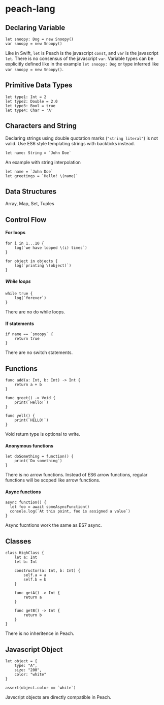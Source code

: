 # peach-lang

## Declaring Variable

```
let snoopy: Dog = new Snoopy()
var snoopy = new Snoopy()
```

Like in Swift, `let` is Peach is the javascript `const`, and `var` is the javascript `let`. There is no consensus of the javascript `var`.
Variable types can be explicitly defined like in the example `let snoopy: Dog` or type inferred like `var snoopy = new Snoopy()`.

## Primitive Data Types

```
let type1: Int = 2
let type2: Double = 2.0
let type3: Bool = true
let type4: Char = 'A'
```

## Characters and String

Declaring strings using double quotation marks (`"string literal"`) is not valid. Use ES6 style templating strings with backticks instead.

```
let name: String = `John Doe`
```

An example with string interpolation

```
let name = `John Doe`
let greetings = `Hello! \(name)`

```

## Data Structures

Array, Map, Set, Tuples


## Control Flow

#### For loops

```
for i in 1...10 {
	log(`we have looped \(i) times`)
} 
```

```
for object in objects {
	log(`printing \(object)`)
} 
```

##### While loops

```
while true {
	log(`forever`)
}
```

There are no do while loops.

#### If statements

```
if name == `snoopy` {
	return true
}
```

There are no switch statements.

## Functions

```
func add(a: Int, b: Int) -> Int {
	return a + b
}
```

```
func greet() -> Void {
    print(`Hello!`)
}
```

```
func yell() {
    print(`HELLO!`)
}
```

Void return type is optional to write.

#### Anonymous functions

```
let doSomething = function() {
	print(`Do something`)
}
```

There is no arrow functions. Instead of ES6 arrow functions, regular functions will be scoped like arrow functions.

#### Async functions

```
async function() {
  let foo = await someAsyncFunction()
  console.log(`At this point, foo is assigned a value`)
}
```

Async fucntions work the same as ES7 async.

## Classes

```
class HighClass {
	let a: Int
	let b: Int
	
	constructor(a: Int, b: Int) {
		self.a = a
		self.b = b
	}

	func getA() -> Int {
		return a
	}

	func getB() -> Int {
		return b
	}
}
```

There is no inheritence in Peach.

## Javascript Object

```
let object = {
	type: "A", 
	size: "200", 
	color: "white"
}

assert(object.color == `white`)
```

Javscript objects are directly compatible in Peach.


